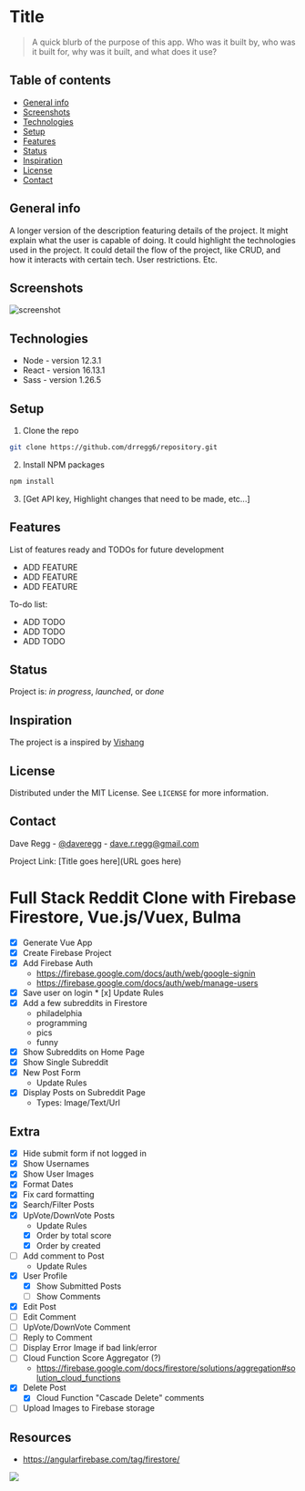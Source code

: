 # Title
> A quick blurb of the purpose of this app. Who was it built by, who was it built for, why was it built, and what does it use?

## Table of contents
* [General info](#general-info)
* [Screenshots](#screenshots)
* [Technologies](#technologies)
* [Setup](#setup)
* [Features](#features)
* [Status](#status)
* [Inspiration](#inspiration)
* [License](#license)
* [Contact](#contact)

## General info
A longer version of the description featuring details of the project. It might explain what the user is capable of doing. It could highlight the technologies used in the project. It could detail the flow of the project, like CRUD, and how it interacts with certain tech. User restrictions. Etc.

## Screenshots
![screenshot](./src/images/imagename.png)

## Technologies
* Node - version 12.3.1
* React - version 16.13.1
* Sass - version 1.26.5

## Setup
1. Clone the repo
```sh
git clone https://github.com/drregg6/repository.git
```
2. Install NPM packages
```sh
npm install
```
3. [Get API key, Highlight changes that need to be made, etc...]

## Features
List of features ready and TODOs for future development
* ADD FEATURE
* ADD FEATURE
* ADD FEATURE

To-do list:
* ADD TODO
* ADD TODO
* ADD TODO

## Status
Project is: _in progress_, _launched_, or _done_

## Inspiration
The project is a inspired by [Vishang](https://dev.to/vish448/create-react-project-without-create-react-app-3goh)

## License
Distributed under the MIT License. See `LICENSE` for more information.

## Contact
Dave Regg - [@daveregg](https://www.twitter.com/daveregg) - dave.r.regg@gmail.com

Project Link: [Title goes here](URL goes here)

# Full Stack Reddit Clone with Firebase Firestore, Vue.js/Vuex, Bulma

* [x] Generate Vue App
* [x] Create Firebase Project
* [x] Add Firebase Auth
  * https://firebase.google.com/docs/auth/web/google-signin
  * https://firebase.google.com/docs/auth/web/manage-users
* [x] Save user on login
      * [x] Update Rules
* [x] Add a few subreddits in Firestore
  * philadelphia
  * programming
  * pics
  * funny
* [x] Show Subreddits on Home Page
* [x] Show Single Subreddit
* [x] New Post Form
  * Update Rules
* [x] Display Posts on Subreddit Page
  * Types: Image/Text/Url


## Extra
* [x] Hide submit form if not logged in
* [x] Show Usernames
* [x] Show User Images
* [x] Format Dates
* [x] Fix card formatting
* [x] Search/Filter Posts
* [x] UpVote/DownVote Posts
  * Update Rules
  * [x] Order by total score
  * [x] Order by created
* [ ] Add comment to Post
  * Update Rules
* [x] User Profile
  * [x] Show Submitted Posts
  * [ ] Show Comments
* [x] Edit Post
* [ ] Edit Comment
* [ ] UpVote/DownVote Comment
* [ ] Reply to Comment
* [ ] Display Error Image if bad link/error
* [ ] Cloud Function Score Aggregator (?)
  * https://firebase.google.com/docs/firestore/solutions/aggregation#solution_cloud_functions
* [x] Delete Post
  * [x] Cloud Function "Cascade Delete" comments
* [ ] Upload Images to Firebase storage

## Resources

* https://angularfirebase.com/tag/firestore/

![](./ERD.png)
